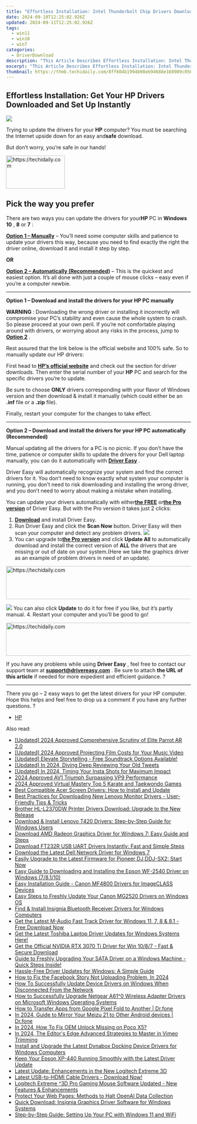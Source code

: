 ```yaml
---
title: "Effortless Installation: Intel Thunderbolt Chip Drivers Download Page"
date: 2024-09-10T12:25:02.926Z
updated: 2024-09-11T12:25:02.926Z
tags:
  - win11
  - win10
  - win7
categories:
  - DriverDownload
description: "This Article Describes Effortless Installation: Intel Thunderbolt Chip Drivers Download Page"
excerpt: "This Article Describes Effortless Installation: Intel Thunderbolt Chip Drivers Download Page"
thumbnail: https://thmb.techidaily.com/8ff604b1994b08eb94688e168989c0566c68ac5579a7ef54ad52cac70e587e21.jpg
---
```


## Effortless Installation: Get Your HP Drivers Downloaded and Set Up Instantly

![](https://images.drivereasy.com/wp-content/uploads/2018/10/img_5bb8235cdc55d.jpg)

 Trying to update the drivers for your **HP**   computer? You must be searching the Internet upside down for an easy and**safe** download.

But don’t worry, you’re safe in our hands!





<!-- affiliate ads begin -->
<a href="https://review-au.sjv.io/c/5597632/2098700/14409" target="_top" id="2098700">
  <img src="//a.impactradius-go.com/display-ad/14409-2098700" border="0" alt="https://techidaily.com" width="160" height="90"/>
</a>
<img height="0" width="0" src="https://review-au.sjv.io/i/5597632/2098700/14409" style="position:absolute;visibility:hidden;" border="0" />
<!-- affiliate ads end -->




## Pick the way you prefer

 There are two ways you can update the drivers for your**HP** PC in **Windows 10** , **8** or **7** :

[**Option 1 – Manually**](https://tools.techidaily.com/drivereasy/download/) – You’ll need some computer skills and patience to update your drivers this way, because you need to find exactly the right the driver online, download it and install it step by step.

**OR**

[**Option 2 – Automatically (Recommended)**](https://tools.techidaily.com/drivereasy/download/) – This is the quickest and easiest option. It’s all done with just a couple of mouse clicks – easy even if you’re a computer newbie.

---

 **Option 1 – Download and install the drivers for your HP PC manually**

**WARNING** : Downloading the wrong driver or installing it incorrectly will compromise your PC’s stability and even cause the whole system to crash. So please proceed at your own peril. If you’re not comfortable playing around with drivers, or worrying about any risks in the process, jump to [**Option 2**](https://tools.techidaily.com/drivereasy/download/) .

 Rest assured that the link below is the official website and 100% safe. So to manually update our HP drivers:

 First head to **[HP’s official website](https://www8.hp.com/us/en/home.html)** [](https://shop-links.co/link/?exclusive=1&publisher_slug=itechdaily19598&url=https%3A%2F%2Fwww.dell.com%2Fen-us) and check out the section for driver downloads. Then enter the serial number of your **HP** PC and search for the specific drivers you’re to update.

 Be sure to choose **ONLY** drivers corresponding with your flavor of Windows version and then download & install it manually (which could either be an **.inf** file or a **.zip** file).

Finally, restart your computer for the changes to take effect.

---

 **Option 2 – Download and install the drivers for your HP PC automatically (Recommended)**

 Manual updating all the drivers for a PC is no picnic. If you don’t have the time, patience or computer skills to update the  drivers for your Dell laptop manually, you can do it automatically with **[Driver Easy](https://tools.techidaily.com/drivereasy/download/)**  .

 Driver Easy will automatically recognize your system and find the correct drivers for it. You don’t need to know exactly what system your computer is running, you don’t need to risk downloading and installing the wrong driver, and you don’t need to worry about making a mistake when installing.

 You can update your drivers automatically with either[**the FREE**](https://tools.techidaily.com/drivereasy/download/)  or[**the Pro version**](https://tools.techidaily.com/drivereasy/download/) of Driver Easy. But with the Pro version it takes just 2 clicks:

1. **[Download](https://tools.techidaily.com/drivereasy/download/)**  and install Driver Easy.
2. Run Driver Easy and click the **Scan Now** button. Driver Easy will then scan your computer and detect any problem drivers. ![](https://images.drivereasy.com/wp-content/uploads/2018/07/img_5b5aefd675a7c.jpg)
3. You can upgrade to[**the Pro version**](https://tools.techidaily.com/drivereasy/download/) and click **Update All** to automatically download and install the correct version of **ALL**  the drivers that are missing or out of date on your system.(Here we take the graphics driver as an example of problem drivers in need of an update).  




<!-- affiliate ads begin -->
<a href="https://unicoeye.pxf.io/c/5597632/2134497/18498" target="_top" id="2134497">
  <img src="//a.impactradius-go.com/display-ad/18498-2134497" border="0" alt="https://techidaily.com" width="728" height="90"/>
</a>
<img height="0" width="0" src="https://unicoeye.pxf.io/i/5597632/2134497/18498" style="position:absolute;visibility:hidden;" border="0" />
<!-- affiliate ads end -->




![](https://images.drivereasy.com/wp-content/uploads/2018/10/img_5bb83229d86f1.jpg) You can also click **Update** to do it for free if you like, but it’s partly manual.
4. Restart your computer and you’ll be good to go!




<!-- affiliate ads begin -->
<a href="https://unicoeye.pxf.io/c/5597632/2134489/18498" target="_top" id="2134489">
  <img src="//a.impactradius-go.com/display-ad/18498-2134489" border="0" alt="https://techidaily.com" width="728" height="90"/>
</a>
<img height="0" width="0" src="https://unicoeye.pxf.io/i/5597632/2134489/18498" style="position:absolute;visibility:hidden;" border="0" />
<!-- affiliate ads end -->





 If you have any problems while using **Driver Easy** , feel free to contact our support team at **<support@drivereasy.com>** . Be sure to attach **the URL of this article** if needed for more expedient and efficient guidance. ?

---

 There you go – 2 easy ways to get the latest drivers for your HP computer. Hope this helps and feel free to drop us a comment if you have any further questions. ?

* [HP](https://tools.techidaily.com/drivereasy/download/)

<ins class="adsbygoogle"
     style="display:block"
     data-ad-format="autorelaxed"
     data-ad-client="ca-pub-7571918770474297"
     data-ad-slot="1223367746"></ins>



<ins class="adsbygoogle"
     style="display:block"
     data-ad-client="ca-pub-7571918770474297"
     data-ad-slot="8358498916"
     data-ad-format="auto"
     data-full-width-responsive="true"></ins>





<span class="atpl-alsoreadstyle">Also read:</span>
<div><ul>
<li><a href="https://fox-access.techidaily.com/updated-2024-approved-comprehensive-scrutiny-of-elite-parrot-ar-20/"><u>[Updated] 2024 Approved Comprehensive Scrutiny of Elite Parrot AR 2.0</u></a></li>
<li><a href="https://fox-friendly.techidaily.com/updated-2024-approved-projecting-film-costs-for-your-music-video/"><u>[Updated] 2024 Approved Projecting Film Costs for Your Music Video</u></a></li>
<li><a href="https://facebook-video-share.techidaily.com/updated-elevate-storytelling-free-soundtrack-options-available/"><u>[Updated] Elevate Storytelling - Free Soundtrack Options Available!</u></a></li>
<li><a href="https://twitter-videos.techidaily.com/updated-in-2024-diving-deep-reviewing-your-old-tweets/"><u>[Updated] In 2024, Diving Deep Reviewing Your Old Tweets</u></a></li>
<li><a href="https://instagram-clips.techidaily.com/updated-in-2024-timing-your-insta-shots-for-maximum-impact/"><u>[Updated] In 2024, Timing Your Insta Shots for Maximum Impact</u></a></li>
<li><a href="https://extra-tips.techidaily.com/2024-approved-av1-triumph-surpassing-vp9-performance/"><u>2024 Approved AV1 Triumph Surpassing VP9 Performance</u></a></li>
<li><a href="https://desktop-recording.techidaily.com/2024-approved-virtual-mastery-top-5-karate-and-taekwondo-games/"><u>2024 Approved Virtual Mastery Top 5 Karate and Taekwondo Games</u></a></li>
<li><a href="https://win-amazing.techidaily.com/best-compatible-acer-screen-drivers-how-to-install-and-update/"><u>Best Compatible Acer Screen Drivers: How to Install and Update</u></a></li>
<li><a href="https://win-amazing.techidaily.com/best-practices-for-downloading-new-lenovo-monitor-drivers-user-friendly-tips-and-tricks/"><u>Best Practices for Downloading New Lenovo Monitor Drivers - User-Friendly Tips & Tricks</u></a></li>
<li><a href="https://win-amazing.techidaily.com/brother-hl-l2370dw-printer-drivers-download-upgrade-to-the-new-release/"><u>Brother HL-L2370DW Printer Drivers Download: Upgrade to the New Release</u></a></li>
<li><a href="https://win-amazing.techidaily.com/download-and-install-lenovo-t420-drivers-step-by-step-guide-for-windows-users/"><u>Download & Install Lenovo T420 Drivers: Step-by-Step Guide for Windows Users</u></a></li>
<li><a href="https://win-amazing.techidaily.com/download-amd-radeon-graphics-driver-for-windows-7-easy-guide-and-steps/"><u>Download AMD Radeon Graphics Driver for Windows 7: Easy Guide and Steps</u></a></li>
<li><a href="https://win-amazing.techidaily.com/download-ft232r-usb-uart-drivers-instantly-fast-and-simple-steps/"><u>Download FT232R USB UART Drivers Instantly: Fast and Simple Steps</u></a></li>
<li><a href="https://win-amazing.techidaily.com/download-the-latest-dell-network-driver-for-windows-7/"><u>Download the Latest Dell Network Driver for Windows 7</u></a></li>
<li><a href="https://win-amazing.techidaily.com/1722974418633-easily-upgrade-to-the-latest-firmware-for-pioneer-dj-ddj-sx2-start-now/"><u>Easily Upgrade to the Latest Firmware for Pioneer DJ DDJ-SX2: Start Now</u></a></li>
<li><a href="https://win-amazing.techidaily.com/easy-guide-to-downloading-and-installing-the-epson-wf-2540-driver-on-windows-78110/"><u>Easy Guide to Downloading and Installing the Epson WF-2540 Driver on Windows (7/8.1/10)</u></a></li>
<li><a href="https://win-amazing.techidaily.com/easy-installation-guide-canon-mf4800-drivers-for-imageclass-devices/"><u>Easy Installation Guide - Canon MF4800 Drivers for ImageCLASS Devices</u></a></li>
<li><a href="https://win-amazing.techidaily.com/easy-steps-to-freshly-update-your-canon-mg2520-drivers-on-windows-os/"><u>Easy Steps to Freshly Update Your Canon MG2520 Drivers on Windows OS</u></a></li>
<li><a href="https://win-amazing.techidaily.com/find-and-install-insignia-bluetooth-receiver-drivers-for-windows-computers/"><u>Find & Install Insignia Bluetooth Receiver Drivers for Windows Computers</u></a></li>
<li><a href="https://win-amazing.techidaily.com/get-the-latest-m-audio-fast-track-driver-for-windows-11-7-8-and-81-free-download-now/"><u>Get the Latest M-Audio Fast Track Driver for Windows 11, 7, 8 & 8.1 - Free Download Now</u></a></li>
<li><a href="https://win-amazing.techidaily.com/get-the-latest-toshiba-laptop-driver-updates-for-windows-systems-here/"><u>Get the Latest Toshiba Laptop Driver Updates for Windows Systems Here!</u></a></li>
<li><a href="https://win-amazing.techidaily.com/get-the-official-nvidia-rtx-3070-ti-driver-for-win-1087-fast-and-secure-download/"><u>Get the Official NVIDIA RTX 3070 Ti Driver for Win 10/8/7 - Fast & Secure Download</u></a></li>
<li><a href="https://win-amazing.techidaily.com/guide-to-freshly-upgrading-your-sata-driver-on-a-windows-machine-quick-steps-inside/"><u>Guide to Freshly Upgrading Your SATA Driver on a Windows Machine - Quick Steps Inside!</u></a></li>
<li><a href="https://win-amazing.techidaily.com/hassle-free-driver-updates-for-windows-a-simple-guide/"><u>Hassle-Free Driver Updates for Windows: A Simple Guide</u></a></li>
<li><a href="https://facebook-video-content.techidaily.com/how-to-fix-the-facebook-story-not-uploading-problem-in-2024/"><u>How to Fix the Facebook Story Not Uploading Problem, In 2024</u></a></li>
<li><a href="https://win-amazing.techidaily.com/how-to-successfully-update-device-drivers-on-windows-when-disconnected-from-the-network/"><u>How To Successfully Update Device Drivers on Windows When Disconnected From the Network</u></a></li>
<li><a href="https://win-amazing.techidaily.com/how-to-successfully-upgrade-netgear-a610-wireless-adapter-drivers-on-microsoft-windows-operating-systems/"><u>How to Successfully Upgrade Netgear A61^0 Wireless Adapter Drivers on Microsoft Windows Operating Systems</u></a></li>
<li><a href="https://blog-min.techidaily.com/how-to-transfer-apps-from-google-pixel-fold-to-another-drfone-by-drfone-transfer-from-android-transfer-from-android/"><u>How to Transfer Apps from Google Pixel Fold to Another | Dr.fone</u></a></li>
<li><a href="https://screen-mirror.techidaily.com/in-2024-guide-to-mirror-your-meizu-21-to-other-android-devices-drfone-by-drfone-android/"><u>In 2024, Guide to Mirror Your Meizu 21 to Other Android devices | Dr.fone</u></a></li>
<li><a href="https://easy-unlock-android.techidaily.com/in-2024-how-to-fix-oem-unlock-missing-on-poco-x5-by-drfone-android/"><u>In 2024, How To Fix OEM Unlock Missing on Poco X5?</u></a></li>
<li><a href="https://vimeo-videos.techidaily.com/in-2024-the-editors-edge-advanced-strategies-to-master-in-vimeo-trimming/"><u>In 2024, The Editor's Edge Advanced Strategies to Master in Vimeo Trimming</u></a></li>
<li><a href="https://win-amazing.techidaily.com/install-and-upgrade-the-latest-dynabox-docking-device-drivers-for-windows-computers/"><u>Install and Upgrade the Latest Dynabox Docking Device Drivers for Windows Computers</u></a></li>
<li><a href="https://win-amazing.techidaily.com/keep-your-epson-xp-440-running-smoothly-with-the-latest-driver-update/"><u>Keep Your Epson XP-440 Running Smoothly with the Latest Driver Update</u></a></li>
<li><a href="https://win-amazing.techidaily.com/latest-update-enhancements-in-the-new-logitech-extreme-3d/"><u>Latest Update: Enhancements in the New Logitech Extreme 3D</u></a></li>
<li><a href="https://win-amazing.techidaily.com/latest-usb-to-hdmi-cable-drivers-download-now/"><u>Latest USB-to-HDMI Cable Drivers - Download Now!</u></a></li>
<li><a href="https://win-amazing.techidaily.com/1722976955416-logitech-extreme-3d-pro-gaming-mouse-software-updated-new-features-and-enhancements/"><u>Logitech Extreme ^3D Pro Gaming Mouse Software Updated - New Features & Enhancements</u></a></li>
<li><a href="https://tech-haven.techidaily.com/protect-your-web-pages-methods-to-halt-openai-data-collection/"><u>Protect Your Web Pages: Methods to Halt OpenAI Data Collection</u></a></li>
<li><a href="https://win-amazing.techidaily.com/quick-download-insignia-graphics-driver-software-for-windows-systems/"><u>Quick Download: Insignia Graphics Driver Software for Windows Systems</u></a></li>
<li><a href="https://tech-hub.techidaily.com/step-by-step-guide-setting-up-your-pc-with-windows-11-and-wifi/"><u>Step-by-Step Guide: Setting Up Your PC with Windows 11 and WiFi</u></a></li>
</ul></div>




